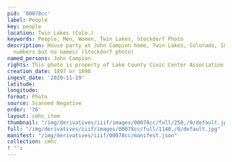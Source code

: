 ```yaml
---
pid: '00078cc'
label: People
key: people
location: Twin Lakes (Colo.)
keywords: People, Men, Women, Twin Lakes, Stockdorf Photo
description: House party at John Campion home, Twin Lakes, Colorado, 1897-1898 (has
  numbers but no names) (Stockdorf photo)
named_persons: John Campion
rights: This photo is property of Lake County Civic Center Association.
creation_date: 1897 or 1898
ingest_date: '2020-11-29'
latitude: 
longitude: 
format: Photo
source: Scanned Negative
order: '76'
layout: cmhc_item
thumbnail: "/img/derivatives/iiif/images/00078cc/full/250,/0/default.jpg"
full: "/img/derivatives/iiif/images/00078cc/full/1140,/0/default.jpg"
manifest: "/img/derivatives/iiif/00078cc/manifest.json"
collection: cmhc
! '': 
---
```

